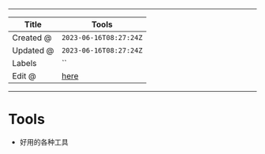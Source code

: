 -----

| Title     | Tools                                                |
| --------- | ---------------------------------------------------- |
| Created @ | `2023-06-16T08:27:24Z`                               |
| Updated @ | `2023-06-16T08:27:24Z`                               |
| Labels    | \`\`                                                 |
| Edit @    | [here](https://github.com/junxnone/xwiki/issues/257) |

-----

# Tools

  - 好用的各种工具
